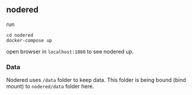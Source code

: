 ## nodered
run
```
cd nodered
docker-compose up
```

open browser in `localhost:1880` to see nodered up.

### Data
Nodered uses `/data` folder to keep data. This folder is being bound (bind mount) to `nodered/data` folder here.

